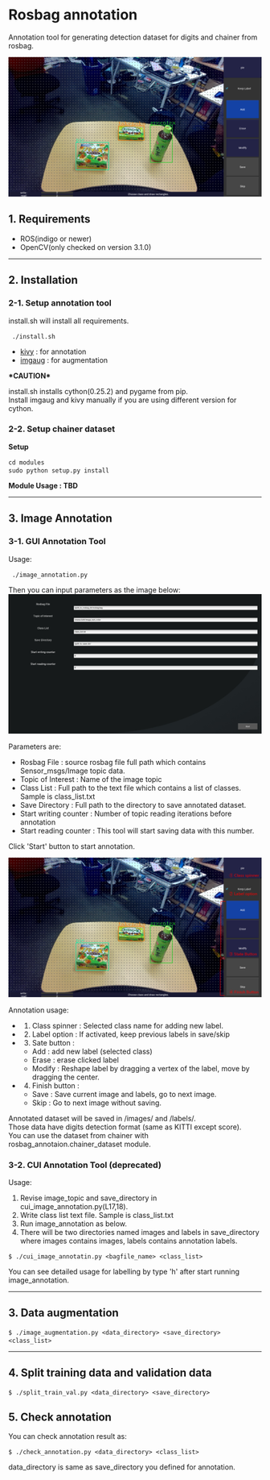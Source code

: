 # Rosbag annotation #

Annotation tool for generating detection dataset for digits and chainer from rosbag.

![annotation](images/annotation.png)

## 1. Requirements ##

- ROS(indigo or newer)
- OpenCV(only checked on version 3.1.0)

---

## 2. Installation ##

### 2-1. Setup annotation tool ###

install.sh will install all requirements.  
```
 ./install.sh
```

- [kivy](https://kivy.org/docs/installation/installation-linux.html) : for annotation
- [imgaug](https://github.com/aleju/imgaug) : for augmentation

**\*CAUTION\***

install.sh installs cython(0.25.2) and pygame from pip.  
Install imgaug and kivy manually if you are using different version for cython.

### 2-2. Setup chainer dataset ###

**Setup**

```
cd modules
sudo python setup.py install
```

**Module Usage : TBD**

---

## 3. Image Annotation ##

### 3-1. GUI Annotation Tool ###

Usage:  
```
 ./image_annotation.py
```

Then you can input parameters as the image below:
![setup](images/setup.png)

Parameters are:  
- Rosbag File : source rosbag file full path which contains Sensor\_msgs/Image topic data.  
- Topic of Interest : Name of the image topic  
- Class List : Full path to the text file which contains a list of classes. Sample is class\_list.txt  
- Save Directory : Full path to the directory to save annotated dataset.  
- Start writing counter : Number of topic reading iterations before annotation  
- Start reading counter : This tool will start saving data with this number.

Click 'Start' button to start annotation.

![annotation](images/annotation_usage.png)

Annotation usage:
- 1. Class spinner : Selected class name for adding new label.  
- 2. Label option  : If activated, keep previous labels in save/skip  
- 3. Sate button   :  
  * Add    : add new label (selected class)  
  * Erase  : erase clicked label  
  * Modify : Reshape label by dragging a vertex of the label, move by dragging the center.  
- 4. Finish button :
  * Save   : Save current image and labels, go to next image.  
  * Skip   : Go to next image without saving.

Annotated dataset will be saved in <Save Directory>/images/ and <Save Directory>/labels/.  
Those data have digits detection format (same as KITTI except score).  
You can use the dataset from chainer with rosbag\_annotaion.chainer\_dataset module.

### 3-2. CUI Annotation Tool (deprecated) ###

Usage:  
1. Revise image\_topic and save\_directory in cui\_image_annotation.py(L17,18).  
2. Write class list text file. Sample is class\_list.txt  
3. Run image\_annotation as below.  
4. There will be two directories named images and labels in save\_directory where images contains images, labels contains annotation labels.

```
$ ./cui_image_annotatin.py <bagfile_name> <class_list>
```

You can see detailed usage for labelling by type 'h' after start running image\_annotation.

---

## 3. Data augmentation ##

```
$ ./image_augmentation.py <data_directory> <save_directory> <class_list>
```

---

## 4. Split training data and validation data ##

```
$ ./split_train_val.py <data_directory> <save_directory>
```

## 5. Check annotation ##

You can check annotation result as:  
```
$ ./check_annotation.py <data_directory> <class_list>
```

data\_directory is same as save\_directory you defined for annotation.
